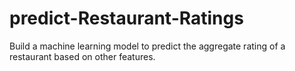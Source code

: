 # predict-Restaurant-Ratings
Build a machine learning model to predict the  aggregate rating of a restaurant based on other features.
